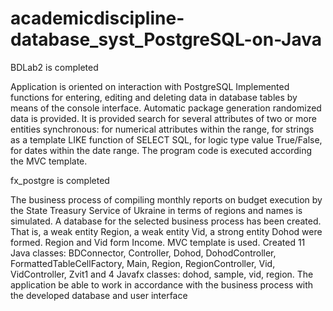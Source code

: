# academicdiscipline-database_syst_PostgreSQL-on-Java


BDLab2              is completed 

Application is oriented on interaction with PostgreSQL
Implemented functions for entering, editing and deleting data in database tables by means of the console interface.
Automatic package generation randomized data is provided.
It is provided search for several attributes of two or more entities synchronous: 
for numerical attributes within the range, for strings as a template LIKE function of SELECT SQL, 
for logic type value True/False, for dates within the date range.
The program code is executed according the MVC template.  



fx_postgre           is completed 

The business process of compiling monthly reports on budget execution by the State Treasury Service of Ukraine in terms of regions and names is simulated.
A database for the selected business process has been created. That is, a weak entity Region, a weak entity Vid, a strong entity Dohod were formed.
Region and Vid form Income.
MVC template is used.
Created 11 Java classes: BDConnector, Controller, Dohod, DohodController, FormattedTableCellFactory, Main, Region, RegionController, 
Vid, VidController, Zvit1 and 4 Javafx classes: dohod, sample, vid, region.
The application be able to work in accordance with the business process with the developed database and user interface















